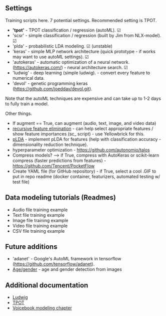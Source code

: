## Settings

Training scripts here. 7 potential settings. Recommended setting is TPOT.
* **'tpot'** - TPOT classification / regression (autoML). &#x2611;
* 'scsr' - simple classification / regression (built by Jim from NLX-model). &#x2611;
* 'plda' - probabilistic LDA modeling. &#x2611; (unstable)
* 'keras' - simple MLP network architecture (quick prototype - if works may want to use autoML settings). &#x2611;
* 'autokeras' - automatic optimization of a neural network. (https://autokeras.com/) - neural architecture search. &#x2611;
* 'ludwig' - deep learning (simple ludwig). - convert every feature to numerical data.
* 'devol' - genetic programming keras (https://github.com/joeddav/devol.git). 

Note that the autoML techniques are expensive and can take up to 1-2 days to fully train a model.

Other things. 
* If augment == True, can augment (audio, text, image, and video data)
* [recursive feature elimination]() - can help select appropriate features / show feature importances (sc_ script) - use Yellowbrick for this.
* [pLDA](https://github.com/RaviSoji/plda) - implement pLDA for features (help with classification accuracy - dimensionality reduction technique). 
* hyperparameter optimization - https://github.com/autonomio/talos
* Compress models? --> if True, compress with AutoKeras or scikit-learn compress (faster predictions from features) - https://github.com/Tencent/PocketFlow
* Create YAML file (for GitHub repository) - if True, select a cool .GIF to put in repo readme (docker container, featurizers, automated testing w/ test file) 

## Data modeling tutorials (Readmes)
* Audio file training example
* Text file training example 
* Image file training example
* Video file training example 
* CSV file training example

## Future additions
* 'adanet' - Google's AutoML framework in tensorflow (https://github.com/tensorflow/adanet).
* [Age/gender](https://towardsdatascience.com/predict-age-and-gender-using-convolutional-neural-network-and-opencv-fd90390e3ce6) - age and gender detection from images 

## Additional documentation
* [Ludwig](https://uber.github.io/ludwig/examples/#time-series-forecasting)
* [TPOT](https://epistasislab.github.io/tpot/)
* [Voicebook modeling chapter](https://github.com/jim-schwoebel/voicebook/tree/master/chapter_4_modeling)
